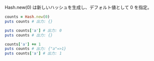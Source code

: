Hash.new(0) は新しいハッシュを生成し、デフォルト値として 0 を指定。

```Ruby
counts = Hash.new(0)
puts counts # 出力: {}

puts counts['a'] # 出力: 0
puts counts # 出力: {}

counts['a'] += 1
puts counts # 出力: {"a"=>1}
puts counts['a'] # 出力: 1
```

